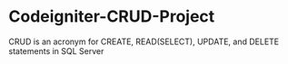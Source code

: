 # Codeigniter-CRUD-Project
CRUD is an acronym for CREATE, READ(SELECT), UPDATE, and DELETE statements in SQL Server
